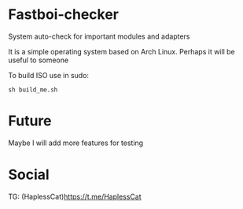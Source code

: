 # Fastboi-checker
System auto-check for important modules and adapters

It is a simple operating system based on Arch Linux.
Perhaps it will be useful to someone

To build ISO use in sudo:

<a name="player_lookup_example"></a>
```shell script
sh build_me.sh
```

# Future

Maybe I will add more features for testing

# Social

TG: (HaplessCat)https://t.me/HaplessCat
